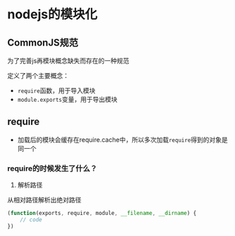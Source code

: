# nodejs的模块化

## CommonJS规范

为了完善js再模块概念缺失而存在的一种规范

定义了两个主要概念：

- `require`函数，用于导入模块
- `module.exports`变量，用于导出模块

## require

- 加载后的模块会缓存在require.cache中，所以多次加载`require`得到的对象是同一个

### require的时候发生了什么？

1. 解析路径

从相对路径解析出绝对路径

```javascript
(function(exports, require, module, __filename, __dirname) {
	// code
})
```
